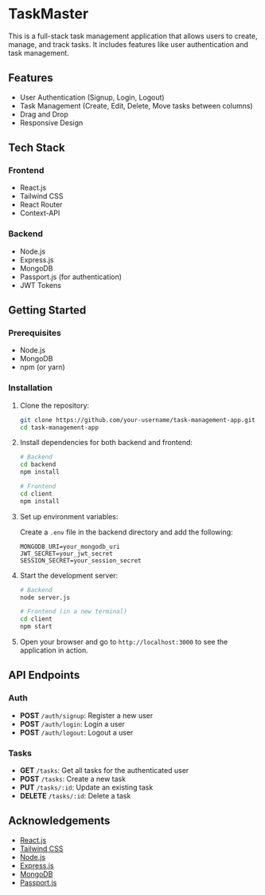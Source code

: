 # TaskMaster

This is a full-stack task management application that allows users to create, manage, and track tasks. It includes features like user authentication and task management.

## Features

- User Authentication (Signup, Login, Logout)
- Task Management (Create, Edit, Delete, Move tasks between columns)
- Drag and Drop 
- Responsive Design

## Tech Stack

### Frontend

- React.js
- Tailwind CSS
- React Router
- Context-API

### Backend

- Node.js
- Express.js
- MongoDB
- Passport.js (for authentication)
- JWT Tokens

## Getting Started

### Prerequisites

- Node.js
- MongoDB
- npm (or yarn)

### Installation

1. Clone the repository:

    ```bash
    git clone https://github.com/your-username/task-management-app.git
    cd task-management-app
    ```

2. Install dependencies for both backend and frontend:

    ```bash
    # Backend
    cd backend
    npm install

    # Frontend
    cd client
    npm install
    ```

3. Set up environment variables:

    Create a `.env` file in the backend directory and add the following:

    ```env
    MONGODB_URI=your_mongodb_uri
    JWT_SECRET=your_jwt_secret
    SESSION_SECRET=your_session_secret
    ```

4. Start the development server:

    ```bash
    # Backend
    node server.js

    # Frontend (in a new terminal)
    cd client
    npm start
    ```

5. Open your browser and go to `http://localhost:3000` to see the application in action.

## API Endpoints

### Auth

- **POST** `/auth/signup`: Register a new user
- **POST** `/auth/login`: Login a user
- **POST** `/auth/logout`: Logout a user

### Tasks

- **GET** `/tasks`: Get all tasks for the authenticated user
- **POST** `/tasks`: Create a new task
- **PUT** `/tasks/:id`: Update an existing task
- **DELETE** `/tasks/:id`: Delete a task


## Acknowledgements

- [React.js](https://reactjs.org/)
- [Tailwind CSS](https://tailwindcss.com/)
- [Node.js](https://nodejs.org/)
- [Express.js](https://expressjs.com/)
- [MongoDB](https://www.mongodb.com/)
- [Passport.js](http://www.passportjs.org/)


